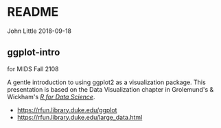 README
================
John Little
2018-09-18

<!-- README.md is autogenerated from README.Rmd.  Please only edit README.Rmd -->
ggplot-intro
------------

for MIDS Fall 2108

A gentle introduction to using ggplot2 as a visualization package. This presentation is based on the Data Visualization chapter in Grolemund's & Wickham's [*R for Data Science*](http://r4ds.had.co.nz/data-visualisation.html).

-   <https://rfun.library.duke.edu/ggplot>
-   <https://rfun.library.duke.edu/large_data.html>
